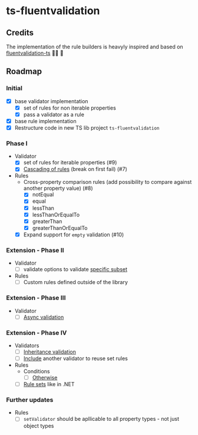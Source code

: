# ts-fluentvalidation

## Credits

The implementation of the rule builders is heavyly inspired and based on [fluentvalidation-ts](https://github.com/AlexJPotter/fluentvalidation-ts) 🙏🏼 🙇

## Roadmap

### Initial

- [x] base validator implementation
  - [x] set of rules for non iterable properties
  - [x] pass a validator as a rule
- [x] base rule implementation
- [x] Restructure code in new TS lib project `ts-fluentvalidation`

### Phase I

- Validator
  - [x] set of rules for iterable properties (#9)
  - [x] [Cascading of rules](https://docs.fluentvalidation.net/en/latest/cascade.html) (break on first fail) (#7)
- Rules
  - Cross-property comparison rules (add possibility to compare against another property value) (#8)
    - [x] notEqual
    - [x] equal
    - [x] lessThan
    - [x] lessThanOrEqualTo
    - [x] greaterThan
    - [x] greaterThanOrEqualTo
  - [x] Expand support for `empty` validation (#10)

### Extension - Phase II

- Validator
  - [ ] validate options to validate [specific subset](https://docs.fluentvalidation.net/en/latest/specific-properties.html)
- Rules
  - [ ] Custom rules defined outside of the library

### Extension - Phase III

- Validator
  - [ ] [Async validation](https://docs.fluentvalidation.net/en/latest/async.html)

### Extension - Phase IV

- Validators
  - [ ] [Inheritance validation](https://docs.fluentvalidation.net/en/latest/inheritance.html)
  - [ ] [Include](https://docs.fluentvalidation.net/en/latest/including-rules.html) another validator to reuse set rules
- Rules
  - Conditions
    - [ ] [Otherwise](https://docs.fluentvalidation.net/en/latest/conditions.html)
  - [ ] [Rule sets](https://docs.fluentvalidation.net/en/latest/rulesets.html) like in .NET

### Further updates

- Rules
  - [ ] `setValidator` should be apllicable to all property types - not just object types
